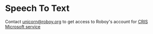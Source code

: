 # Speech To Text

Contact unicorn@roboy.org to get access to Roboy's account for [CRIS Microsoft service](www.cris.ai)
